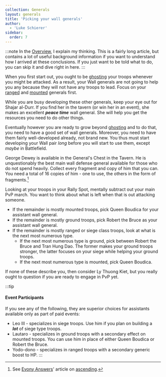 ```yaml
---
collection: Generals
layout: generals
title: 'Picking your wall generals'
author:
  - 'Luke Schierer'
sidebar:
  order: 7
---
```


:::note
In the [Overview], I explain my thinking. This is a fairly long article, but
contains a lot of useful background information if you want to understand how I
arrived at these conclusions. If you just want to be told what to do, you can
skip it and dive right in here.
:::

When you first start out, you ought to be [ghosting] your troops whenever you
might be attacked. As a result, your Wall generals are not going to help you
any because they will not have any troops to lead. Focus on your [ranged] and
[mounted] generals first.

While you are busy developing these other generals, keep your eye out for
Shajar al-Durr. If you find her in the tavern (or win her in an event), she
makes an excellent _**peace time**_ wall general. She will help you get the
resources you need to do other things.

Eventually however you are ready to grow beyond [ghosting] and to do that,
you need to have a good set of wall generals. Moreover, you need to have them
fairly well-developed already, not brand new. You thus must start developing your Wall pair _long_ before you will start to use them, except _maybe_ in Battlefield.

George Dewey is available in the General's Chest in the Tavern. He is
unquestionably the best main wall defense general available for those who do
not spend heavily. Collect every fragment and copy of him that you can. You
need a total of 16 copies of him - one to use, the others in the form of
fragments.[^230107-2]

Looking at your troops in your Rally Spot, mentally subtract out your main PvP
march. You want to think about what is left when that is out attacking someone.

- If the remainder is mostly mounted troops, pick Queen Boudica for your
  assistant wall general.
- If the remainder is mostly ground troops, pick Robert the Bruce as your
  assistant wall general.
- If the remainder is mostly ranged or siege class troops, look at what is the
  next most numerous type.
  - If the next most numerous type is ground, pick between Robert the Bruce and
    Tran Hung Dao. The former makes your ground troops stronger, the latter
    focuses on your siege while helping your ground troops.
  - If the next most numerous type is mounted, pick Queen Boudica.

If none of these describe you, then consider Ly Thuong Kiet, but you really
ought to question if you are ready to engage in PvP yet.

:::tip

#### Event Participants

If you see any of the following, they are superior choices for assistants available only as part of paid events:

- Leo III - specializes in siege troops. Use him if you plan on building a  
  _**lot**_ of siege type troops.
- Lautaro - specializes in ground troops with a secondary effect on mounted
  troops. You can use him in place of either Queen Boudica or Robert the Bruce.
- Yodo-dono - specializes in ranged troops with a secondary generic boost to HP.
  :::

[^230107-2]: See [Evony Answers]' article on [ascending].

[Evony Answers]: https://www.evonyanswers.com
[ascending]: https://www.evonyanswers.com/post/evony-ascending-enhancement-awakened-upgrades
[ranged]: ../ranged/
[Overview]: ../overview/
[mounted]: ../mounted/
[ghosting]: https://www.evonytkrguide.com/guides/evony-tkr-guide-to-ghosting-troops
